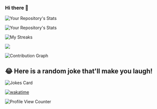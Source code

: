 ### Hi there 👋

<!--  
**ThalessAp/ThalessAp** is a ✨ _special_ ✨ repository because its `README.md` (this file) appears on your GitHub profile.

Here are some ideas to get you started:

- 🔭 I’m currently working on ...
- 🌱 I’m currently learning ...
![React](https://img.shields.io/badge/react-%2320232a.svg?style=for-the-badge&logo=react&logoColor=%2361DAFB)

![React Native](https://img.shields.io/badge/react_native-%2320232a.svg?style=for-the-badge&logo=react&logoColor=%2361DAFB)



- 👯 I’m looking to collaborate on ...
- 🤔 I’m looking for help with ...
- 💬 Ask me about ...
- 📫 How to reach me: ...
- 😄 Pronouns: ...
- ⚡ Fun fact: ...


	![MDN Web Docs](https://img.shields.io/badge/MDN_Web_Docs-black?style=for-the-badge&logo=mdnwebdocs&logoColor=white)
	https://img.shields.io/badge/Duolingo-58CC02?style=for-the-badge&logo=Duolingo&logoColor=white


**
![Battle.net](https://img.shields.io/badge/battle.net-%2300AEFF.svg?style=for-the-badge&logo=battle.net&logoColor=white)

![EA](https://img.shields.io/badge/ea-%23000000.svg?style=for-the-badge&logo=ea&logoColor=white)

![Epic Games](https://img.shields.io/badge/epicgames-%23313131.svg?style=for-the-badge&logo=epicgames&logoColor=white)

![Riot Games](https://img.shields.io/badge/riotgames-D32936.svg?style=for-the-badge&logo=riotgames&logoColor=white)

![Steam](https://img.shields.io/badge/steam-%23000000.svg?style=for-the-badge&logo=steam&logoColor=white)

![Ubisoft](https://img.shields.io/badge/Ubisoft-%23F5F5F5.svg?style=for-the-badge&logo=Ubisoft&logoColor=black)

https://img.shields.io/badge/Discord-5865F2?style=for-the-badge&logo=discord&logoColor=white
**





**
![CodeSandbox](https://img.shields.io/badge/Codesandbox-040404?style=for-the-badge&logo=codesandbox&logoColor=DBDBDB)

![Visual Studio Code](https://img.shields.io/badge/Visual%20Studio%20Code-0078d7.svg?style=for-the-badge&logo=visual-studio-code&logoColor=white)
**

**
![C](https://img.shields.io/badge/c-%2300599C.svg?style=for-the-badge&logo=c&logoColor=white)

![HTML5](https://img.shields.io/badge/html5-%23E34F26.svg?style=for-the-badge&logo=html5&logoColor=white)

![JavaScript](https://img.shields.io/badge/javascript-%23323330.svg?style=for-the-badge&logo=javascript&logoColor=%23F7DF1E)

**

**
![Windows](https://img.shields.io/badge/Windows-0078D6?style=for-the-badge&logo=windows&logoColor=white)

https://img.shields.io/badge/Linux-FCC624?style=for-the-badge&logo=linux&logoColor=black
**

**
	![Trello](https://img.shields.io/badge/Trello-%23026AA7.svg?style=for-the-badge&logo=Trello&logoColor=white)

**
**
![Gmail](https://img.shields.io/badge/Gmail-D14836?style=for-the-badge&logo=gmail&logoColor=white)

![LinkedIn](https://img.shields.io/badge/linkedin-%230077B5.svg?style=for-the-badge&logo=linkedin&logoColor=white)

![Zoom](https://img.shields.io/badge/Zoom-2D8CFF?style=for-the-badge&logo=zoom&logoColor=white)

**
**
![Git](https://img.shields.io/badge/git-%23F05033.svg?style=for-the-badge&logo=git&logoColor=white)
![GitHub](https://img.shields.io/badge/github-%23121011.svg?style=for-the-badge&logo=github&logoColor=white)

**

-->

![Your Repository's Stats](https://github-readme-stats.vercel.app/api/top-langs/?username=ThalessAp&theme=blue-green)

![Your Repository's Stats](https://github-readme-stats.vercel.app/api?username=ThalessAp&show_icons=true&theme=blue-green)

![My Streaks](https://github-readme-streak-stats.herokuapp.com/?user=ThalessAp&theme=blue-green)

![](https://github-profile-summary-cards.vercel.app/api/cards/profile-details?username=ThalessAp&theme=blue-green)

![Contribution Graph](https://activity-graph.herokuapp.com/graph?username=ThalessAp&theme=blue-green)


## 😂 Here is a random joke that'll make you laugh!

![Jokes Card](https://readme-jokes.vercel.app/api)


[![wakatime](https://wakatime.com/badge/user/cccad363-6130-4c10-9970-f992f328b208/project/5ee401de-d0e4-477f-b2a5-128e3f1e12b5.svg)](https://wakatime.com/badge/user/cccad363-6130-4c10-9970-f992f328b208/project/5ee401de-d0e4-477f-b2a5-128e3f1e12b5)

![Profile View Counter](https://komarev.com/ghpvc/?username=ThalessAp)
